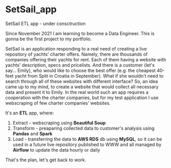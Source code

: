 # SetSail_app
SetSail ETL app - under consctruction

Since November 2021 I am learning to become a Data Engineer.
This is gonna be the first project to my portfolio.

SetSail is an application responding to a real need of creating a live repository of yachts' charter offers.
Namely, there are thousands of companies offering their yachts for rent. Each of them having a website with yachts' description, specs and pricelists.
And there is a customer (let's say... Emily), who would like to choose the best offer (e.g. the cheapest 40-feet yacht from Split in Croatia in September).
What if she wouldn't need to search through all of these websites with different interface?
So, an idea came up to my mind, to create a website that would collect all necessary data and present it to Emily.
In the real world such an app requires a cooperation with the charter companies, but for my test application I use webscraping of few charter companies' websites.

It's an **ETL** app, where:
1) Extract - webscraping using **Beautiful Soup**
2) Transform - preaparing collected data to customer's analysis using **Pandas** and **Spark**
3) Load - transferring the data to **AWS RDS** db using **MySQL**, so it can be used in a future live repository published to WWW
and all managed by **Airflow** to update the data hourly or daily


That's the plan, let's get back to work.
